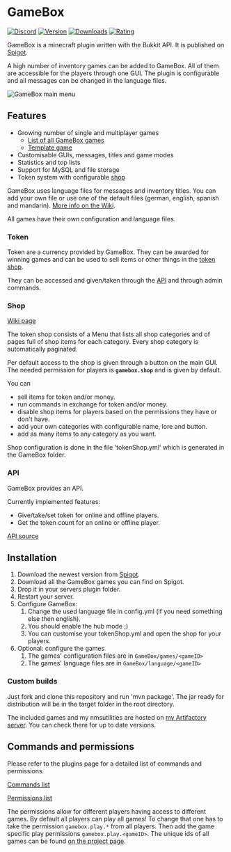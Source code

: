 # GameBox
[![Discord](https://img.shields.io/discord/205041952431931392.svg?label=&logo=discord&logoColor=ffffff&color=7389D8&labelColor=6A7EC2)](https://discord.gg/WgCrwXF)
[![Version](https://img.shields.io/spiget/version/37273.svg?label=version)](https://www.spigotmc.org/resources/37273/)
[![Downloads](https://img.shields.io/spiget/downloads/37273.svg)](https://www.spigotmc.org/resources/37273/)
[![Rating](https://img.shields.io/spiget/rating/37273.svg)](https://www.spigotmc.org/resources/37273/)


GameBox is a minecraft plugin written with the Bukkit API. It is published on [Spigot].

A high number of inventory games can be added to GameBox. All of them are accessible for the players through one GUI. The plugin is configurable and all messages can be changed in the language files.

![GameBox main menu](gamebox.png "GameBox main menu with ten installed games")

## Features

* Growing number of single and multiplayer games
  * [List of all GameBox games][GameBox-games]
  * [Template game][example-project]
* Customisable GUIs, messages, titles and game modes
* Statistics and top lists
* Support for MySQL and file storage
* Token system with configurable [shop](#shop)

GameBox uses language files for messages and inventory titles. You can add your own file or use one of the default files (german, english, spanish and mandarin). [More info on the Wiki](https://github.com/NiklasEi/gamebox/wiki/Language).

All games have their own configuration and language files.

### Token

Token are a currency provided by GameBox. They can be awarded for winning games and can be used to sell items or other things in the [token shop](#shop). 

They can be accessed and given/taken through the [API](#api) and through admin commands.

### Shop

[Wiki page](https://github.com/NiklasEi/gamebox/wiki/Token-Shop)

The token shop consists of a Menu that lists all shop categories and of pages full of shop items for each category. Every shop category is automatically paginated.

Per default access to the shop is given through a button on the main GUI. The needed permission for players is **`gamebox.shop`**
and is given by default.

You can
* sell items for token and/or money.
* run commands in exchange for token and/or money.
* disable shop items for players based on the permissions they have or don't have.
* add your own categories with configurable name, lore and button.
* add as many items to any category as you want.

Shop configuration is done in the file 'tokenShop.yml' which is generated in the GameBox folder.

### API

GameBox provides an API.

Currently implemented features:
* Give/take/set token for online and offline players.
* Get the token count for an online or offline player.

[API source](src/main/java/me/nikl/gamebox/GameBoxAPI.java)

## Installation

1. Download the newest version from [Spigot].
2. Download all the GameBox games you can find on Spigot.
3. Drop it in your servers plugin folder.
4. Restart your server.
5. Configure GameBox:
   1. Change the used language file in config.yml (if you need something else then english).
   2. You should enable the hub mode ;)
   3. You can customise your tokenShop.yml and open the shop for your players.
6. Optional: configure the games
   1. The games' configuration files are in `GameBox/games/<gameID>`
   2. The games' language files are in `GameBox/language/<gameID>`

### Custom builds

Just fork and clone this repository and run 'mvn package'. The jar ready for distribution will be in the target folder in the root directory.

The included games and my nmsutilities are hosted on [my Artifactory server][artifactory]. You can check there for up to date versions.

## Commands and permissions

Please refer to the plugins page for a detailed list of commands and permissions.

[Commands list][GameBox-cmds]

[Permissions list][GameBox-perms]

The permissions allow for different players having access to different games. By default all players can play all games! To change that one has to take the permission `gamebox.play.*` from all players. Then add the game specific play permissions `gamebox.play.<gameID>`. The unique ids of all games can be found [on the project page][gamebox-ids].

[Spigot]: https://www.spigotmc.org/resources/37273/
[gamebox-ids]: https://www.nikl.me/projects/minecraft/gamebox/#ids
[GameBox-games]: https://www.nikl.me/projects/minecraft/gamebox/#games
[GameBox-cmds]: https://www.nikl.me/projects/minecraft/gamebox/#commands
[GameBox-perms]: https://www.nikl.me/projects/minecraft/gamebox/#permissions
[example-project]: https://github.com/NiklasEi/template-module-for-gamebox
[artifactory]: https://repo.nikl.me
